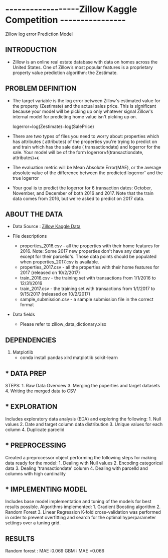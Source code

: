 # ------------------Zillow Kaggle Competition ----------------
Zillow log error Prediction Model


## INTRODUCTION

* Zillow is an online real estate database with data on homes across the United States. One of Zillow’s most popular features is a proprietary property value prediction algorithm: the Zestimate.

## PROBLEM DEFINITION

* The target variable is the log error between Zillow's estimated value for the property (Zestimate) and the actual sales price. This is significant because your model will be picking up only whatever signal Zillow's internal model for predicting home value isn't picking up on.

    logerror=log(Zestimate)−log(SalePrice)

* There are two types of files you need to worry about: properties which has attributes ( attributes) of the properties you're trying to predict on and train which has the sale date ( transactiondate) and  logerror for the sale. Your model will be of the form 
    logerror≈f(transactiondate, attributes)+ϵ
 
* The evaluation metric will be Mean Absolute Error(MAE), or the average absolute value of the difference between the predicted  logerrorˆ and the true  logerror
 
* Your goal is to predict the  logerror for 6 transaction dates: October, November, and December of both 2016 and 2017. Note that the train data comes from 2016, but we're asked to predict on 2017 data.

## ABOUT THE DATA

* Data Source : [Zillow Kaggle Data](https://www.kaggle.com/c/zillow-prize-1/data)

* File descriptions
    * properties_2016.csv - all the properties with their home features for 2016. Note: Some 2017 new properties don't have any data yet except for their parcelid's. Those data points should be populated when properties_2017.csv is available.
    * properties_2017.csv - all the properties with their home features for 2017 (released on 10/2/2017)
    * train_2016.csv - the training set with transactions from 1/1/2016 to 12/31/2016
    * train_2017.csv - the training set with transactions from 1/1/2017 to 9/15/2017 (released on 10/2/2017)
    * sample_submission.csv - a sample submission file in the correct format

* Data fields
    * Please refer to zillow_data_dictionary.xlsx
    
## DEPENDENCIES

1. Matplotlib
    * conda install pandas xlrd matplotlib scikit-learn

## * DATA PREP
STEPS:
    1. Raw Data Overview 
    3. Merging the poperties and target datasets
    4. Writing the merged data to CSV

## * EXPLORATION
Includes exploratory data analysis (EDA) and exploring the following:
    1. Null values
    2. Date and target column data distribution
    3. Unique values for each column
    4. Duplicate parcelid 

## * PREPROCESSING
Created a preprocessor object performing the following steps for making data ready for the model:
    1. Dealing with Null values
    2. Encoding categorical data
    3. Dealing 'transactiondate' column
    4. Dealing with parcelId and columns with high cardinality

## * IMPLEMENTING MODEL
Includes base model implementation and tuning of the models for best results possible.
Algorithms implemented:
    1. Gradient Boosting algorithm
    2. Random Forest
    3. Linear Regression
K-fold cross-validation was performed in order to prevent overfitting and search for the optimal hyperparameter settings over a tuning grid.

## RESULTS
Random forest : MAE :0.069
GBM		        : MAE =0.066


